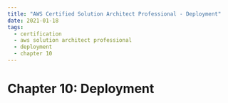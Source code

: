 ```yaml
---
title: "AWS Certified Solution Architect Professional - Deployment"
date: 2021-01-18
tags:
  - certification
  - aws solution architect professional
  - deployment
  - chapter 10
---
```


# Chapter 10: Deployment
